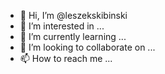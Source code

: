 - 👋 Hi, I’m @leszekskibinski
- 👀 I’m interested in ...
- 🌱 I’m currently learning ...
- 💞️ I’m looking to collaborate on ...
- 📫 How to reach me ...

<!---
leszekskibinski/leszekskibinski is a ✨ special ✨ repository because its `README.md` (this file) appears on your GitHub profile.
You can click the Preview link to take a look at your changes.
--->

